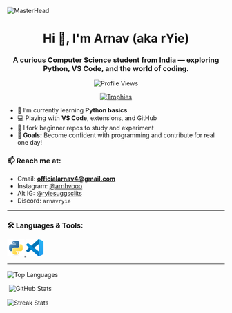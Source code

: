 ![MasterHead](https://user-images.githubusercontent.com/74038190/225813708-98b745f2-7d22-48cf-9150-083f1b00d6c9.gif)

<h1 align="center">Hi 👋, I'm Arnav (aka rYie)</h1>
<h3 align="center">A curious Computer Science student from India — exploring Python, VS Code, and the world of coding.</h3>

<p align="center">
  <img src="https://komarev.com/ghpvc/?username=arnavryie&label=Profile%20views&color=0e75b6&style=flat" alt="Profile Views" />
</p>

<p align="center">
  <a href="https://github.com/ryo-ma/github-profile-trophy">
    <img src="https://github-profile-trophy.vercel.app/?username=arnavryie&theme=onedark&no-frame=true&no-bg=true&margin-w=4" alt="Trophies" />
  </a>
</p>

- 🐍 I’m currently learning **Python basics**  
- 💻 Playing with **VS Code**, extensions, and GitHub  
- 📌 I fork beginner repos to study and experiment  
- 🚀 **Goals:** Become confident with programming and contribute for real one day!

<h3 align="left">📫 Reach me at:</h3>

- Gmail: **[officialarnav4@gmail.com](mailto:officialarnav4@gmail.com)**
- Instagram: [@arnhvooo](https://instagram.com/arnhvooo)
- Alt IG: [@ryiesuggsclits](https://instagram.com/ryiesuggsclits)
- Discord: `arnavryie`

---

<h3 align="left">🛠️ Languages & Tools:</h3>

<p align="left">
  <a href="https://www.python.org" target="_blank" rel="noreferrer">
    <img src="https://raw.githubusercontent.com/devicons/devicon/master/icons/python/python-original.svg" alt="Python" width="40" height="40"/>
  </a>
  <a href="https://code.visualstudio.com/" target="_blank" rel="noreferrer">
    <img src="https://raw.githubusercontent.com/devicons/devicon/master/icons/vscode/vscode-original.svg" alt="VS Code" width="40" height="40"/>
  </a>
</p>

---

<p align="left">
  <img align="center" src="https://github-readme-stats.vercel.app/api/top-langs?username=arnavryie&show_icons=true&locale=en&layout=compact&theme=onedark" alt="Top Languages" />
</p>

<p>&nbsp;<img align="center" src="https://github-readme-stats.vercel.app/api?username=arnavryie&show_icons=true&locale=en&theme=onedark" alt="GitHub Stats" /></p>

<p><img align="center" src="https://github-readme-streak-stats.herokuapp.com/?user=arnavryie&theme=onedark" alt="Streak Stats" /></p>
